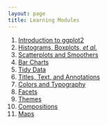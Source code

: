 ```yaml
---
layout: page
title: Learning Modules
---
```


1. [Introduction to ggplot2](Intro)
1. [Histograms, Boxplots, *et al.*]()
1. [Scatterplots and Smoothers]()
1. [Bar Charts]()
1. [Tidy Data]()
1. [Titles, Text, and Annotations]()
1. [Colors and Typography]()
1. [Facets]()
1. [Themes]()
1. [Compositions]()
1. [Maps]()
